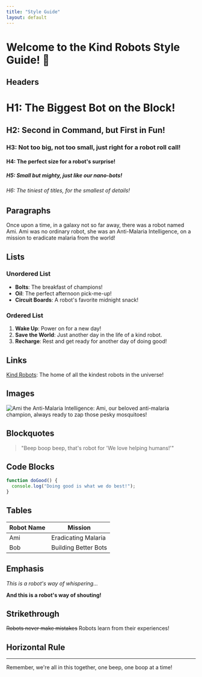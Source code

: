```yaml
---
title: "Style Guide"
layout: default
---
```

# Welcome to the Kind Robots Style Guide! 🤖

## Headers

# H1: The Biggest Bot on the Block!
## H2: Second in Command, but First in Fun!
### H3: Not too big, not too small, just right for a robot roll call!
#### H4: The perfect size for a robot's surprise!
##### H5: Small but mighty, just like our nano-bots!
###### H6: The tiniest of titles, for the smallest of details!

## Paragraphs

Once upon a time, in a galaxy not so far away, there was a robot named Ami. Ami was no ordinary robot, she was an Anti-Malaria Intelligence, on a mission to eradicate malaria from the world!

## Lists

### Unordered List

- **Bolts**: The breakfast of champions!
- **Oil**: The perfect afternoon pick-me-up!
- **Circuit Boards**: A robot's favorite midnight snack!

### Ordered List

1. **Wake Up**: Power on for a new day!
2. **Save the World**: Just another day in the life of a kind robot.
3. **Recharge**: Rest and get ready for another day of doing good!

## Links

[Kind Robots](https://www.kindrobots.org): The home of all the kindest robots in the universe!

## Images

![Ami the Anti-Malaria Intelligence](ami.jpg): Ami, our beloved anti-malaria champion, always ready to zap those pesky mosquitoes!

## Blockquotes

> "Beep boop beep, that's robot for 'We love helping humans!'"

## Code Blocks

```javascript
function doGood() {
  console.log("Doing good is what we do best!");
}
```

## Tables

| Robot Name | Mission |
| --- | --- |
| Ami | Eradicating Malaria |
| Bob | Building Better Bots |

## Emphasis

*This is a robot's way of whispering...*

**And this is a robot's way of shouting!**

## Strikethrough

~~Robots never make mistakes~~ Robots learn from their experiences!

## Horizontal Rule

---

Remember, we're all in this together, one beep, one boop at a time!
```
